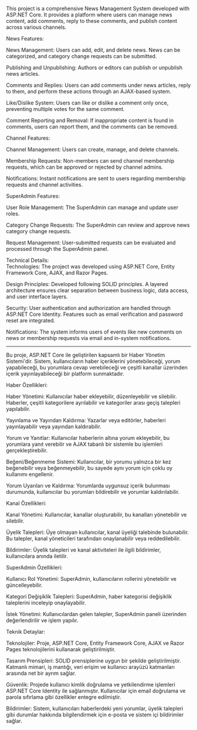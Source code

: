 This project is a comprehensive News Management System developed with ASP.NET Core. It provides a platform where users can manage news content, add comments, reply to these comments, and publish content across various channels.

News Features:
  
  News Management: Users can add, edit, and delete news. News can be categorized, and category change requests can be submitted.
  
  Publishing and Unpublishing: Authors or editors can publish or unpublish news articles.
  
  Comments and Replies: Users can add comments under news articles, reply to them, and perform these actions through an AJAX-based system.
  
  Like/Dislike System: Users can like or dislike a comment only once, preventing multiple votes for the same comment.
  
  Comment Reporting and Removal: If inappropriate content is found in comments, users can report them, and the comments can be removed.
  
Channel Features:
   
   Channel Management: Users can create, manage, and delete channels.
  
   Membership Requests: Non-members can send channel membership requests, which can be approved or rejected by channel admins.
  
   Notifications: Instant notifications are sent to users regarding membership requests and channel activities.
  	
SuperAdmin Features:
   
   User Role Management: The SuperAdmin can manage and update user roles.
  
   Category Change Requests: The SuperAdmin can review and approve news category change requests.
  	
   Request Management: User-submitted requests can be evaluated and processed through the SuperAdmin panel.

Technical Details:  
   Technologies: The project was developed using ASP.NET Core, Entity Framework Core, AJAX, and Razor Pages.
  	
   Design Principles: Developed following SOLID principles. A layered architecture ensures clear separation between business logic, data access, and user interface layers.
  	
   Security: User authentication and authorization are handled through ASP.NET Core Identity. Features such as email verification and password reset are integrated.
  	
   Notifications: The system informs users of events like new comments on news or membership requests via email and in-system notifications.

-------------------------------------------------------------------------------------------------------------------------------------------------------------------------------
Bu proje, ASP.NET Core ile geliştirilen kapsamlı bir Haber Yönetim Sistemi'dir. Sistem, kullanıcıların haber içeriklerini yönetebileceği, yorum yapabileceği, bu yorumlara cevap verebileceği ve çeşitli kanallar üzerinden içerik yayınlayabileceği bir platform sunmaktadır.

Haber Özellikleri:
 
 Haber Yönetimi: Kullanıcılar haber ekleyebilir, düzenleyebilir ve silebilir. Haberler, çeşitli kategorilere ayrılabilir ve kategoriler arası geçiş talepleri yapılabilir.
	
 Yayınlama ve Yayından Kaldırma: Yazarlar veya editörler, haberleri yayınlayabilir veya yayından kaldırabilir.

 Yorum ve Yanıtlar: Kullanıcılar haberlerin altına yorum ekleyebilir, bu yorumlara yanıt verebilir ve AJAX tabanlı bir sistemle bu işlemleri gerçekleştirebilir.

 Beğeni/Beğenmeme Sistemi: Kullanıcılar, bir yorumu yalnızca bir kez beğenebilir veya beğenmeyebilir, bu sayede aynı yorum için çoklu oy kullanımı engellenir.

 Yorum Uyarıları ve Kaldırma: Yorumlarda uygunsuz içerik bulunması durumunda, kullanıcılar bu yorumları bildirebilir ve yorumlar kaldırılabilir.

Kanal Özellikleri:
 
 Kanal Yönetimi: Kullanıcılar, kanallar oluşturabilir, bu kanalları yönetebilir ve silebilir.

 Üyelik Talepleri: Üye olmayan kullanıcılar, kanal üyeliği talebinde bulunabilir. Bu talepler, kanal yöneticileri tarafından onaylanabilir veya reddedilebilir.

 Bildirimler: Üyelik talepleri ve kanal aktiviteleri ile ilgili bildirimler, kullanıcılara anında iletilir.

SuperAdmin Özellikleri:
 
 Kullanıcı Rol Yönetimi: SuperAdmin, kullanıcıların rollerini yönetebilir ve güncelleyebilir.

 Kategori Değişiklik Talepleri: SuperAdmin, haber kategorisi değişiklik taleplerini inceleyip onaylayabilir.

 İstek Yönetimi: Kullanıcılardan gelen talepler, SuperAdmin paneli üzerinden değerlendirilir ve işlem yapılır.

Teknik Detaylar:

 Teknolojiler: Proje, ASP.NET Core, Entity Framework Core, AJAX ve Razor Pages teknolojilerini kullanarak geliştirilmiştir.

 Tasarım Prensipleri: SOLID prensiplerine uygun bir şekilde geliştirilmiştir. Katmanlı mimari, iş mantığı, veri erişim ve kullanıcı arayüzü katmanları arasında net bir ayrım sağlar.

 Güvenlik: Projede kullanıcı kimlik doğrulama ve yetkilendirme işlemleri ASP.NET Core Identity ile sağlanmıştır. Kullanıcılar için email doğrulama ve parola sıfırlama gibi özellikler entegre edilmiştir.

 Bildirimler: Sistem, kullanıcıları haberlerdeki yeni yorumlar, üyelik talepleri gibi durumlar hakkında bilgilendirmek için e-posta ve sistem içi bildirimler sağlar.
